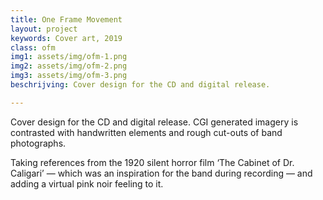 ```yaml
---
title: One Frame Movement
layout: project
keywords: Cover art, 2019
class: ofm
img1: assets/img/ofm-1.png
img2: assets/img/ofm-2.png
img3: assets/img/ofm-3.png
beschrijving: Cover design for the CD and digital release. 

---
```


Cover design for the CD and digital release. CGI generated imagery is contrasted with handwritten elements and rough cut-outs of band photographs.

Taking references from the 1920 silent horror film ‘The Cabinet of Dr. Caligari’ — which was an inspiration for the band during recording — and adding a virtual pink noir feeling to it.

